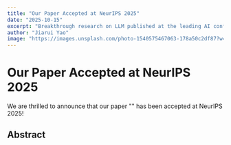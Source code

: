 ```yaml
---
title: "Our Paper Accepted at NeurIPS 2025"
date: "2025-10-15"
excerpt: "Breakthrough research on LLM published at the leading AI conference"
author: "Jiarui Yao"
image: "https://images.unsplash.com/photo-1540575467063-178a50c2df87?w=800&q=80"
---
```


# Our Paper Accepted at NeurIPS 2025

We are thrilled to announce that our paper "" has been accepted at NeurIPS 2025!

## Abstract
